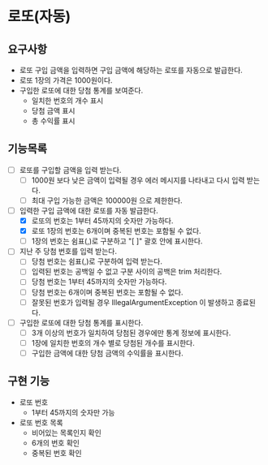 # 로또(자동)
## 요구사항
* 로또 구입 금액을 입력하면 구입 금액에 해당하는 로또를 자동으로 발급한다.
* 로또 1장의 가격은 1000원이다.
* 구입한 로또에 대한 당첨 통계를 보여준다.
  * 일치한 번호의 개수 표시
  * 당첨 금액 표시
  * 총 수익률 표시

## 기능목록
- [ ] 로또를 구입할 금액을 입력 받는다.
  - [ ] 1000원 보다 낮은 금액이 입력될 경우 에러 메시지를 나타내고 다시 입력 받는다.
  - [ ] 최대 구입 가능한 금액은 100000원 으로 제한한다.
- [ ] 입력한 구입 금액에 대한 로또를 자동 발급한다.
  - [x] 로또의 번호는 1부터 45까지의 숫자만 가능하다.
  - [x] 로또 1장의 번호는 6개이며 중복된 번호는 포함될 수 없다.
  - [ ] 1장의 번호는 쉼표(,)로 구분하고 "[ ]" 괄호 안에 표시한다.
- [ ] 지난 주 당첨 번호를 입력 받는다.
  - [ ] 당첨 번호는 쉼표(,)로 구분하여 입력 받는다.
  - [ ] 입력된 번호는 공백일 수 없고 구분 사이의 공백은 trim 처리한다.
  - [ ] 당첨 번호는 1부터 45까지의 숫자만 가능하다.
  - [ ] 당첨 번호는 6개이며 중복된 번호는 포함될 수 없다.
  - [ ] 잘못된 번호가 입력될 경우 IllegalArgumentException 이 발생하고 종료된다. 
- [ ] 구입한 로또에 대한 당첨 통계를 표시한다.
  - [ ] 3개 이상의 번호가 일치하여 당첨된 경우에만 통계 정보에 표시한다.
  - [ ] 1장에 일치한 번호의 개수 별로 당첨된 개수를 표시한다.
  - [ ] 구입한 금액에 대한 당첨 금액의 수익률을 표시한다.

## 구현 기능
* 로또 번호
  * 1부터 45까지의 숫자만 가능
* 로또 번호 목록
  * 비어있는 목록인지 확인
  * 6개의 번호 확인
  * 중복된 번호 확인